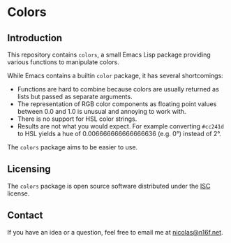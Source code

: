 # Colors
## Introduction
This repository contains `colors`, a small Emacs Lisp package providing
various functions to manipulate colors.

While Emacs contains a builtin `color` package, it has several shortcomings:

- Functions are hard to combine because colors are usually returned as lists
  but passed as separate arguments.
- The representation of RGB color components as floating point values between
  0.0 and 1.0 is unusual and annoying to work with.
- There is no support for HSL color strings.
- Results are not what you would expect. For example converting `#cc241d` to
  HSL yields a hue of 0.006666666666666636 (e.g. 0°) instead of 2°.
  
The `colors` package aims to be easier to use.

## Licensing
The `colors` package is open source software distributed under the
[ISC](https://opensource.org/licenses/ISC) license.

## Contact
If you have an idea or a question, feel free to email me at
<nicolas@n16f.net>.

